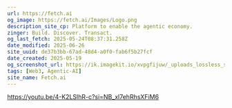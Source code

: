 ```yaml
---
url: https://fetch.ai
og_image: https://fetch.ai/Images/Logo.png
description_site_cp: Platform to enable the agentic economy.
zinger: Build. Discover. Transact.
og_last_fetch: 2025-05-24T08:37:31.258Z
date_modified: 2025-06-26
site_uuid: de37b3bb-67ad-48d4-a0f0-fab6f5b27fcf
date_created: 2025-05-19
og_screenshot_url: https://ik.imagekit.io/xvpgfijuw/_uploads_lossless_screenshots_20250527_Fetch.ai_og_screenshot.jpeg
tags: [Web3, Agentic-AI]
site_name: Fetch.ai
---
```


https://youtu.be/4-K2LSlhR-c?si=NB_xl7ehRhsXFiM6